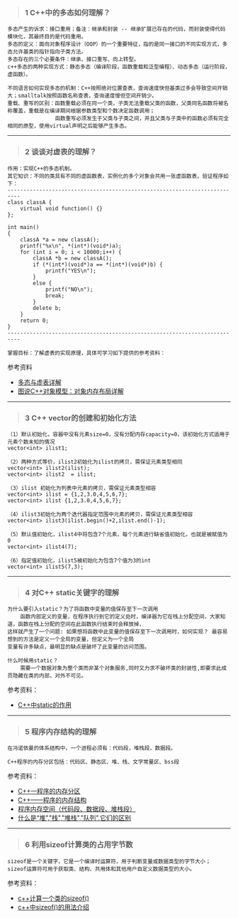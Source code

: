 > ### 1 C++中的多态如何理解？
```
多态产生的诉求：接口重用；备注：继承和封装 -- 继承扩展已存在的代码，而封装使得代码模块化，其最终目的是代码重用。
多态的定义：面向对象程序设计（OOP）的一个重要特征，指的是同一接口的不同实现方式，多态允许基类的指针指向子类方法。
多态存在的三个必要条件：继承、接口重写、向上转型。
c++多态的两种实现方式：静态多态（编译阶段，函数重载和泛型编程）、动态多态（运行阶段，虚函数）。

不同语言如何实现多态的机制：C++按照绝对位置查表，查询速度快但基类过多会导致空间开销大；smalltalk按照函数名称查表，查询速度慢但空间开销少。
重载、重写的区别：函数重载必须在同一个类，子类无法重载父类的函数，父类同名函数将被名称覆盖，重载是在编译期间根据参数类型和个数决定函数调用；
               函数重写必须发生于父类与子类之间，并且父类与子类中的函数必须有完全相同的原型，使用virtual声明之后能够产生多态。
```

---
> ### 2 谈谈对虚表的理解？
```
作用：实现C++的多态机制。
其它知识：不同的类具有不同的虚函数表，实例化的多个对象会共用一张虚函数表，验证程序如下：
--------------------------------------------------------------------------
class classA {
    virtual void function() {}
};

int main()
{
    classA *a = new classA();
    printf("%x\n", *(int*)(void*)a);
    for (int i = 0; i < 10000;i++) {
        classA *b = new classA();
        if (*(int*)(void*)a == *(int*)(void*)b) {
            printf("YES\n");
        }
        else {
            printf("NO\n");
            break;
        }
        delete b;
    }
    return 0;
}
--------------------------------------------------------------------------

掌握目标：了解虚表的实现原理，具体可学习如下提供的参考资料：
```
参考资料 
- [多态与虚表详解](https://blog.csdn.net/qq_30145355/article/details/78768950)
- [图说C++对象模型：对象内存布局详解](https://www.cnblogs.com/QG-whz/p/4909359.html)

---
> ### 3 C++ vector的创建和初始化方法
```
（1）默认初始化，容器中没有元素size=0，没有分配内存capacity=0，该初始化方式适用于元素个数未知的情况
vector<int> ilist1;

（2）两种方式等价，ilist2初始化为ilist的拷贝，需保证元素类型相同
vector<int> ilist2(ilist);
vector<int> ilist2  = ilist;

（3）ilist 初始化为列表中元素的拷贝，需保证元素类型相容
vector<int> ilist = {1,2,3.0,4,5,6,7};
vector<int> ilist {1,2,3.0,4,5,6,7};

（4）ilist3初始化为两个迭代器指定范围中元素的拷贝，需保证元素类型相容
vector<int> ilist3(ilist.begin()+2,ilist.end()-1);

（5）默认值初始化，ilist4中将包含7个元素，每个元素进行缺省值初始化，也就是被赋值为0
vector<int> ilist4(7);

（6）指定值初始化，ilist5被初始化为包含7个值为3的int
vector<int> ilist5(7,3);
```

---
> ### 4 对C++ static关键字的理解
```
为什么要引入static？为了将函数中变量的值保存至下一次调用
    函数内部定义的变量，在程序执行到它的定义处时，编译器为它在栈上分配空间，大家知道，函数在栈上分配的空间在此函数执行结束时会释放掉，
这样就产生了一个问题: 如果想将函数中此变量的值保存至下一次调用时，如何实现？ 最容易想到的方法是定义一个全局的变量，但定义为一个全局
变量有许多缺点，最明显的缺点是破坏了此变量的访问范围。

什么时候用static？
    需要一个数据对象为整个类而非某个对象服务,同时又力求不破坏类的封装性,即要求此成员隐藏在类的内部，对外不可见。
```
参考资料：
- [C++中static的作用](https://blog.csdn.net/m0_37962600/article/details/80038089)

---
> ### 5 程序内存结构的理解
```
在冯诺依曼的体系结构中，一个进程必须有：代码段，堆栈段，数据段。

C++程序的内存分区包括：代码区、静态区、堆、栈、文字常量区、bss段
```
参考资料：
- [C++—程序的内存分区](https://www.cnblogs.com/helloworldcode/p/10595781.html)
- [C++——程序的内存结构](https://www.cnblogs.com/Vancamel/p/11832370.html)
- [程序内存空间（代码段、数据段、堆栈段）](https://blog.csdn.net/u014600626/article/details/81533125)
- [什么是“堆”,"栈","堆栈","队列",它们的区别](https://www.cnblogs.com/guoxiaoyan/p/8664150.html)

---
> ### 6 利用sizeof计算类的占用字节数
```
sizeof是一个关键字，它是一个编译时运算符，用于判断变量或数据类型的字节大小；
sizeof运算符可用于获取类、结构、共用体和其他用户自定义数据类型的大小。
```
参考资料：
- [c++计算一个类的sizeof()](https://blog.csdn.net/shayne000/article/details/88575774)
- [c++中sizeof()的用法介绍](https://www.cnblogs.com/huolong-blog/p/7587711.html)